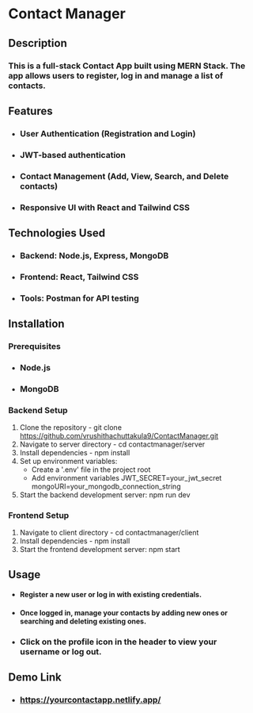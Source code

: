 # Contact Manager

## Description

### This is a full-stack Contact App built using MERN Stack. The app allows users to register, log in and manage a list of contacts.

## Features

- ### User Authentication (Registration and Login)

- ### JWT-based authentication

- ### Contact Management (Add, View, Search, and Delete contacts)

- ### Responsive UI with React and Tailwind CSS

## Technologies Used

- ### Backend: Node.js, Express, MongoDB

- ### Frontend: React, Tailwind CSS

- ### Tools: Postman for API testing

## Installation

### Prerequisites

- ### Node.js
- ### MongoDB

### Backend Setup

1. Clone the repository - 
    git clone https://github.com/vrushithachuttakula9/ContactManager.git
2. Navigate to server directory - cd contactmanager/server
3. Install dependencies - npm install
4. Set up environment variables:
    - Create a '.env' file in the project root
    - Add environment variables
        JWT_SECRET=your_jwt_secret
        mongoURI=your_mongodb_connection_string
5. Start the backend development server: npm run dev

### Frontend Setup

1. Navigate to client directory - cd contactmanager/client
2. Install dependencies - npm install
3. Start the frontend development server: npm start


## Usage

- #### Register a new user or log in with existing credentials.

- #### Once logged in, manage your contacts by adding new ones or searching and deleting existing ones.

- ### Click on the profile icon in the header to view your username or log out.

## Demo Link

- ### https://yourcontactapp.netlify.app/

